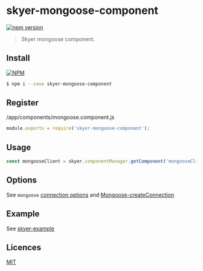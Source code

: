 # skyer-mongoose-component

[![npm version](https://badge.fury.io/js/skyer-mongoose-component.svg)](https://badge.fury.io/js/skyer-mongoose-component)

> Skyer mongoose component.

## Install

[![NPM](https://nodei.co/npm/skyer-mongoose-component.png?downloads=true&downloadRank=true&stars=true)](https://nodei.co/npm/skyer-mongoose-component/)

```bash
$ npm i --save skyer-mongoose-component
```

## Register

/app/components/mongoose.component.js

```js
module.exports = require('skyer-mongoose-component');
```

## Usage

```js
const mongooseClient = skyer.componentManager.getComponent('mongooseClient');


```

## Options

See `mongoose` [connection options](http://mongoosejs.com/docs/connections.html)
and [Mongoose-createConnection](http://mongoosejs.com/docs/api.html#index_Mongoose-createConnection)

## Example

See [skyer-example](https://github.com/skyerjs/skyer-example)

## Licences

[MIT](LICENSE)